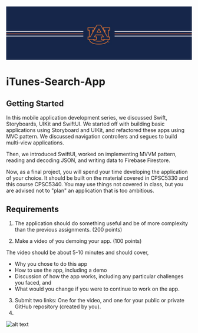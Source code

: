 ![alt text](https://github.com/CPSC-5340/Assignment1/blob/main/Docs/banner_au.png?raw=true)


# iTunes-Search-App

## Getting Started

In this mobile application development series, we discussed Swift, Storyboards, UIKit and SwiftUI. We started off with building basic applications using Storyboard and UIKit, and refactored these apps using MVC pattern. We discussed navigation controllers and segues to build multi-view applications.

Then, we introduced SwiftUI, worked on implementing MVVM pattern, reading and decoding JSON, and writing data to Firebase Firestore. 

Now, as a final project, you will spend your time developing the application of your choice. It should be built on the material covered in CPSC5330 and this course CPSC5340. You may use things not covered in class, but you are advised not to "plan" an application that is too ambitious.


## Requirements

1.  The application should do something useful and be of more complexity than the previous assignments. (200 points)

2. Make a video of you demoing your app. (100 points)

The video should be about 5-10 minutes and should cover,

- Why you chose to do this app
- How to use the app, including a demo
- Discussion of how the app works, including any particular challenges you faced,  and
- What would you change if you were to continue to work on the app.
  
3. Submit two links: One for the video, and one for your public or private GitHub repository (created by you).
4. 
![alt text]([https://github.com/SidneyTeague/iTunes-Search-App/tree/main/Docs](https://github.com/SidneyTeague/iTunes-Search-App/blob/main/Docs/Simulator%20Screenshot%20-%20iPhone%2015%20Pro%20-%202023-12-03%20at%2015.11.44.png)https://github.com/SidneyTeague/iTunes-Search-App/blob/main/Docs/Simulator%20Screenshot%20-%20iPhone%2015%20Pro%20-%202023-12-03%20at%2015.11.44.png)
